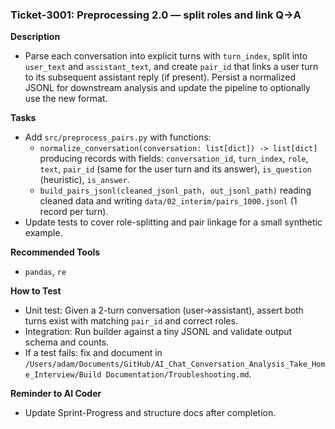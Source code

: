 ### Ticket-3001: Preprocessing 2.0 — split roles and link Q→A

**Description**
- Parse each conversation into explicit turns with `turn_index`, split into `user_text` and `assistant_text`, and create `pair_id` that links a user turn to its subsequent assistant reply (if present). Persist a normalized JSONL for downstream analysis and update the pipeline to optionally use the new format.

**Tasks**
- Add `src/preprocess_pairs.py` with functions:
  - `normalize_conversation(conversation: list[dict]) -> list[dict]` producing records with fields: `conversation_id`, `turn_index`, `role`, `text`, `pair_id` (same for the user turn and its answer), `is_question` (heuristic), `is_answer`.
  - `build_pairs_jsonl(cleaned_jsonl_path, out_jsonl_path)` reading cleaned data and writing `data/02_interim/pairs_1000.jsonl` (1 record per turn).
- Update tests to cover role-splitting and pair linkage for a small synthetic example.

**Recommended Tools**
- `pandas`, `re`

**How to Test**
- Unit test: Given a 2-turn conversation (user→assistant), assert both turns exist with matching `pair_id` and correct roles.
- Integration: Run builder against a tiny JSONL and validate output schema and counts.
- If a test fails: fix and document in `/Users/adam/Documents/GitHub/AI_Chat_Conversation_Analysis_Take_Home_Interview/Build Documentation/Troubleshooting.md`.

**Reminder to AI Coder**
- Update Sprint-Progress and structure docs after completion. 